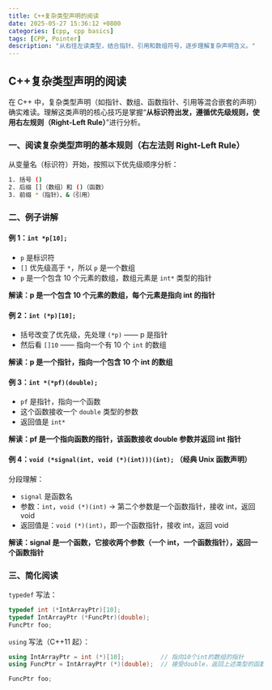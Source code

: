 ```yaml
---
title: C++复杂类型声明的阅读
date: 2025-05-27 15:36:12 +0800
categories: [cpp, cpp basics]
tags: [CPP, Pointer]
description: "从右往左读类型，结合指针、引用和数组符号，逐步理解复杂声明含义。"
---
```

## C++复杂类型声明的阅读

在 C++ 中，复杂类型声明（如指针、数组、函数指针、引用等混合嵌套的声明）确实难读。理解这类声明的核心技巧是掌握“**从标识符出发，遵循优先级规则，使用右左规则（Right-Left Rule）**”进行分析。

### 一、阅读复杂类型声明的基本规则（右左法则 Right-Left Rule）

从变量名（标识符）开始，按照以下优先级顺序分析：

```bash
1. 括号 ()
2. 后缀 []（数组）和 ()（函数）
3. 前缀 *（指针）、&（引用）
```

### 二、例子讲解

#### 例 1：`int *p[10];`

- `p` 是标识符
- `[]` 优先级高于 `*`，所以 `p` 是一个数组
- `p` 是一个包含 10 个元素的数组，数组元素是 `int*` 类型的指针

**解读：p 是一个包含 10 个元素的数组，每个元素是指向 int 的指针**

#### 例 2：`int (*p)[10];`

- 括号改变了优先级，先处理 `(*p)` —— p 是指针
- 然后看 `[]10` —— 指向一个有 10 个 `int` 的数组

**解读：p 是一个指针，指向一个包含 10 个 int 的数组**

#### 例 3：`int *(*pf)(double);`

- `pf` 是指针，指向一个函数
- 这个函数接收一个 `double` 类型的参数
- 返回值是 `int*`

**解读：pf 是一个指向函数的指针，该函数接收 double 参数并返回 int 指针**

#### **例 4：`void (*signal(int, void (*)(int)))(int);`** （经典 Unix 函数声明）

分段理解：

- `signal` 是函数名
- 参数：`int`，`void (*)(int)` → 第二个参数是一个函数指针，接收 int，返回 void
- 返回值是：`void (*)(int)`，即一个函数指针，接收 int，返回 void

**解读：signal 是一个函数，它接收两个参数（一个 int，一个函数指针），返回一个函数指针**

### 三、简化阅读

`typedef` 写法：

```cpp
typedef int (*IntArrayPtr)[10];
typedef IntArrayPtr (*FuncPtr)(double);
FuncPtr foo;
```

`using` 写法（C++11 起）：

```cpp
using IntArrayPtr = int (*)[10];          // 指向10个int的数组的指针
using FuncPtr = IntArrayPtr (*)(double);  // 接受double，返回上述类型的函数指针

FuncPtr foo;
```

